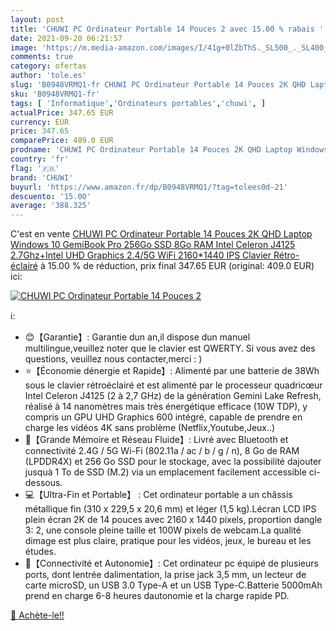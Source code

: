 ```yaml
---
layout: post
title: 'CHUWI PC Ordinateur Portable 14 Pouces 2 avec 15.00 % rabais '
date: 2021-09-20 06:21:57
image: 'https://m.media-amazon.com/images/I/41g+0lZbThS._SL500_._SL400_.jpg'
comments: true
category: ofertas
author: 'tole.es'
slug: 'B0948VRMQ1-fr CHUWI PC Ordinateur Portable 14 Pouces 2K QHD Laptop...'
sku: 'B0948VRMQ1-fr'
tags: [ 'Informatique','Ordinateurs portables','chuwi', ]
actualPrice: 347.65 EUR
currency: EUR
price: 347.65
comparePrice: 409.0 EUR
prodname: 'CHUWI PC Ordinateur Portable 14 Pouces 2K QHD Laptop Windows 10 GemiBook Pro  256Go SSD  8Go RAM  Intel Celeron J4125 2.7Ghz+Intel UHD Graphics   2.4/5G WiFi 2160*1440 IPS Clavier Rétro-éclairé'
country: 'fr'
flag: '🇫🇷'
brand: 'CHUWI'
buyurl: 'https://www.amazon.fr/dp/B0948VRMQ1/?tag=tolees0d-21'
descuento: '15.00'
average: '388.325'
---
```


C'est en vente [CHUWI PC Ordinateur Portable 14 Pouces 2K QHD Laptop Windows 10 GemiBook Pro  256Go SSD  8Go RAM  Intel Celeron J4125 2.7Ghz+Intel UHD Graphics   2.4/5G WiFi 2160*1440 IPS Clavier Rétro-éclairé](https://www.amazon.fr/dp/B0948VRMQ1/?tag=tolees0d-21)  à  15.00 % de réduction, prix final  347.65 EUR (original: 409.0 EUR) ici:

[![CHUWI PC Ordinateur Portable 14 Pouces 2](https://m.media-amazon.com/images/I/41g+0lZbThS._SL500_._SL400_.jpg)](https://www.amazon.fr/dp/B0948VRMQ1/?tag=tolees0d-21)

ℹ️:

- 😊【Garantie】: Garantie dun an,il dispose dun manuel multilingue,veuillez noter que le clavier est QWERTY. Si vous avez des questions, veuillez nous contacter,merci : )
- ⭐【Économie dénergie et Rapide】: Alimenté par une batterie de 38Wh sous le clavier rétroéclairé et est alimenté par le processeur quadricœur Intel Celeron J4125 (2 à 2,7 GHz) de la génération Gemini Lake Refresh, réalisé à 14 nanomètres mais très énergétique efficace (10W TDP), y compris un GPU UHD Graphics 600 intégré, capable de prendre en charge les vidéos 4K sans problème (Netflix,Youtube,Jeux..)
- 📶【Grande Mémoire et Réseau Fluide】: Livré avec Bluetooth et connectivité 2.4G / 5G Wi-Fi (802.11a / ac / b / g / n), 8 Go de RAM (LPDDR4X) et 256 Go SSD pour le stockage, avec la possibilité dajouter jusquà 1 To de SSD (M.2) via un emplacement facilement accessible ci-dessous.
- 💻【Ultra-Fin et Portable】 : Cet ordinateur portable a un châssis métallique fin (310 x 229,5 x 20,6 mm) et léger (1,5 kg).Lécran LCD IPS plein écran 2K de 14 pouces avec 2160 x 1440 pixels, proportion dangle 3: 2, une console pleine taille et 100W pixels de webcam.La qualité dimage est plus claire, pratique pour les vidéos, jeux, le bureau et les études.
- 🔌【Connectivité et Autonomie】: Cet ordinateur pc équipé de plusieurs ports, dont lentrée dalimentation, la prise jack 3,5 mm, un lecteur de carte microSD, un USB 3.0 Type-A et un USB Type-C.Batterie 5000mAh prend en charge 6-8 heures dautonomie et la charge rapide PD.

[🛒 Achète-le!!](https://www.amazon.fr/dp/B0948VRMQ1/?tag=tolees0d-21)
